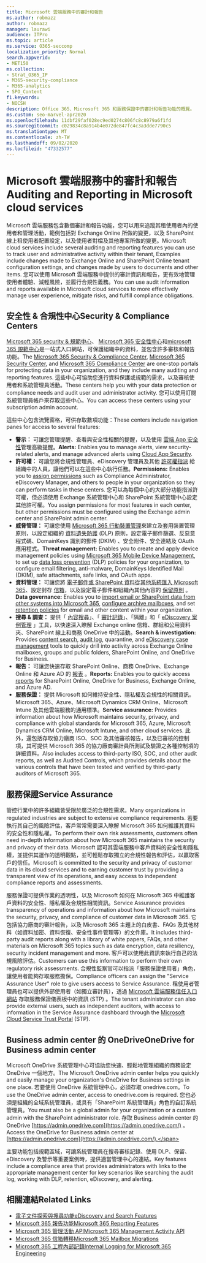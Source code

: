 ```yaml
---
title: Microsoft 雲端服務中的審計和報告
ms.author: robmazz
author: robmazz
manager: laurawi
audience: ITPro
ms.topic: article
ms.service: O365-seccomp
localization_priority: Normal
search.appverid:
- MET150
ms.collection:
- Strat_O365_IP
- M365-security-compliance
- M365-analytics
- SPO_Content
f1.keywords:
- NOCSH
description: Office 365、Microsoft 365 和服務保證中的審計和報告功能的概覽。
ms.custom: seo-marvel-apr2020
ms.openlocfilehash: 11dbf29faf028ec9ed0274c806fc8c8979a6f1fd
ms.sourcegitcommit: c029834c8a914b4e072de847fc4c3a3dde7790c5
ms.translationtype: MT
ms.contentlocale: zh-TW
ms.lasthandoff: 09/02/2020
ms.locfileid: "47332577"
---
```

# <a name="auditing-and-reporting-in-microsoft-cloud-services"></a><span data-ttu-id="5f1e4-103">Microsoft 雲端服務中的審計和報告</span><span class="sxs-lookup"><span data-stu-id="5f1e4-103">Auditing and Reporting in Microsoft cloud services</span></span>

<span data-ttu-id="5f1e4-104">Microsoft 雲端服務包含數個審計和報告功能，您可以用來追蹤其租使用者內的使用者和管理活動，範例包括對 Exchange Online 所做的變更，以及 SharePoint 線上租使用者配置設定，以及使用者對檔及其他專案所做的變更。</span><span class="sxs-lookup"><span data-stu-id="5f1e4-104">Microsoft cloud services include several auditing and reporting features you can use to track user and administrative activity within their tenant, Examples include changes made to Exchange Online and SharePoint Online tenant configuration settings, and changes made by users to documents and other items.</span></span> <span data-ttu-id="5f1e4-105">您可以使用 Microsoft 雲端服務中提供的審計資訊和報告，更有效地管理使用者體驗、減輕風險，並履行合規性義務。</span><span class="sxs-lookup"><span data-stu-id="5f1e4-105">You can use audit information and reports available in Microsoft cloud services to more effectively manage user experience, mitigate risks, and fulfill compliance obligations.</span></span>

## <a name="security--compliance-centers"></a><span data-ttu-id="5f1e4-106">安全性 & 合規性中心</span><span class="sxs-lookup"><span data-stu-id="5f1e4-106">Security & Compliance Centers</span></span>

<span data-ttu-id="5f1e4-107">[Microsoft 365 security & 規範中心](https://protection.office.com)、 [Microsoft 365 安全性中心](https://security.microsoft.com)和[microsoft 365 規範中心](https://compliance.microsoft.com)是一站式入口網站，可保護組織中的資料，並包含許多審核和報告功能。</span><span class="sxs-lookup"><span data-stu-id="5f1e4-107">The [Microsoft 365 Security & Compliance Center](https://protection.office.com), [Microsoft 365 Security Center](https://security.microsoft.com), and [Microsoft 365 Compliance Center](https://compliance.microsoft.com) are one-stop portals for protecting data in your organization, and they include many auditing and reporting features.</span></span> <span data-ttu-id="5f1e4-108">這些中心可協助您進行資料保護或規範的需求，以及審核使用者和系統管理員活動。</span><span class="sxs-lookup"><span data-stu-id="5f1e4-108">These centers help you with your data protection or compliance needs and audit user and administrator activity.</span></span> <span data-ttu-id="5f1e4-109">您可以使用訂閱系統管理員帳戶來存取這些中心。</span><span class="sxs-lookup"><span data-stu-id="5f1e4-109">You can access these centers using your subscription admin account.</span></span>

<span data-ttu-id="5f1e4-110">這些中心包含流覽窗格，可供存取數項功能：</span><span class="sxs-lookup"><span data-stu-id="5f1e4-110">These centers include navigation panes for access to several features:</span></span>

- <span data-ttu-id="5f1e4-111">**警示：** 可讓您管理提醒、查看與安全性相關的提醒，以及使用 [雲端 App 安全性](https://docs.microsoft.com/cloud-app-security/what-is-cloud-app-security)管理高級提醒。</span><span class="sxs-lookup"><span data-stu-id="5f1e4-111">**Alerts:** Enables you to manage alerts, view security-related alerts, and manage advanced alerts using [Cloud App Security](https://docs.microsoft.com/cloud-app-security/what-is-cloud-app-security).</span></span>
- <span data-ttu-id="5f1e4-112">**許可權：** 可讓您將合規性管理員、eDiscovery 管理員及其他 [許可權指派](https://docs.microsoft.com/microsoft-365/security/office-365-security/grant-access-to-the-security-and-compliance-center) 給組織中的人員，讓他們可以在這些中心執行任務。</span><span class="sxs-lookup"><span data-stu-id="5f1e4-112">**Permissions:** Enables you to [assign permissions](https://docs.microsoft.com/microsoft-365/security/office-365-security/grant-access-to-the-security-and-compliance-center) such as Compliance Administrator, eDiscovery Manager, and others to people in your organization so they can perform tasks in these centers.</span></span> <span data-ttu-id="5f1e4-113">您可以為每個中心的大部分功能指派許可權，但必須使用 Exchange 系統管理中心和 SharePoint 系統管理中心設定其他許可權。</span><span class="sxs-lookup"><span data-stu-id="5f1e4-113">You assign permissions for most features in each center, but other permissions must be configured using the Exchange admin center and SharePoint admin center.</span></span>
- <span data-ttu-id="5f1e4-114">**威脅管理：** 可讓您使用 [Microsoft 365 行動裝置管理](https://support.microsoft.com/office/overview-of-mobile-device-management-mdm-for-microsoft-365-faa7d8e5-645d-4d59-839c-c8d4c1869e4a)來建立及套用裝置管理原則，以設定組織的 [資料遺失防護](https://docs.microsoft.com/microsoft-365/compliance/data-loss-prevention-policies) (DLP) 原則，設定電子郵件篩選、反惡意程式碼、DomainKeys 識別的郵件 (DKIM) 、安全附件、安全連結及 OAuth 應用程式。</span><span class="sxs-lookup"><span data-stu-id="5f1e4-114">**Threat management:** Enables you to create and apply device management policies using [Microsoft 365 Mobile Device Management](https://support.microsoft.com/office/overview-of-mobile-device-management-mdm-for-microsoft-365-faa7d8e5-645d-4d59-839c-c8d4c1869e4a), to set up [data loss prevention](https://docs.microsoft.com/microsoft-365/compliance/data-loss-prevention-policies) (DLP) policies for your organization, to configure email filtering, anti-malware, DomainKeys Identified Mail (DKIM), safe attachments, safe links, and OAuth apps.</span></span>
- <span data-ttu-id="5f1e4-115">**資料管理：** 可讓您將 [電子郵件或 SharePoint 資料從其他系統匯入 Microsoft 365](https://support.office.com/article/Import-PST-files-or-SharePoint-data-to-Office-365-ba688e0a-0fcb-4bd7-8e57-2b669564ea84)、設定封存 [信箱](https://support.office.com/article/Enable-archive-mailboxes-in-the-Office-365-Security-Compliance-Center-268a109e-7843-405b-bb3d-b9393b2342ce)，以及設定電子郵件和組織內其他內容的 [保留原則](https://docs.microsoft.com/microsoft-365/compliance/retention-policies) 。</span><span class="sxs-lookup"><span data-stu-id="5f1e4-115">**Data governance:** Enables you to [import email or SharePoint data from other systems into Microsoft 365](https://support.office.com/article/Import-PST-files-or-SharePoint-data-to-Office-365-ba688e0a-0fcb-4bd7-8e57-2b669564ea84), [configure archive mailboxes](https://support.office.com/article/Enable-archive-mailboxes-in-the-Office-365-Security-Compliance-Center-268a109e-7843-405b-bb3d-b9393b2342ce), and set [retention policies](https://docs.microsoft.com/microsoft-365/compliance/retention-policies) for email and other content within your organization.</span></span>
- <span data-ttu-id="5f1e4-116">**搜尋 & 調查：** 提供「 [內容搜尋](https://support.office.com/article/Run-a-Content-Search-in-the-Office-365-Security-Compliance-Center-61852fd9-fe8a-4880-a339-cb19ed3bff4a)」、「 [審計記錄](https://support.office.com/article/Search-the-audit-log-in-the-Office-365-Security-Compliance-Center-0d4d0f35-390b-4518-800e-0c7ec95e946c)」、「隔離」和「 [eDiscovery 案例管理](https://support.office.com/article/Manage-eDiscovery-cases-in-the-Office-365-Security-Compliance-Center-edea80d6-20a7-40fb-b8c4-5e8c8395f6da) 」工具，以快速深入瞭解 Exchange online 信箱、群組和公用資料夾、SharePoint 線上和商務 OneDrive 中的活動。</span><span class="sxs-lookup"><span data-stu-id="5f1e4-116">**Search & investigation:** Provides [content search](https://support.office.com/article/Run-a-Content-Search-in-the-Office-365-Security-Compliance-Center-61852fd9-fe8a-4880-a339-cb19ed3bff4a), [audit log](https://support.office.com/article/Search-the-audit-log-in-the-Office-365-Security-Compliance-Center-0d4d0f35-390b-4518-800e-0c7ec95e946c), quarantine, and [eDiscovery case management](https://support.office.com/article/Manage-eDiscovery-cases-in-the-Office-365-Security-Compliance-Center-edea80d6-20a7-40fb-b8c4-5e8c8395f6da) tools to quickly drill into activity across Exchange Online mailboxes, groups and public folders, SharePoint Online, and OneDrive for Business.</span></span>
- <span data-ttu-id="5f1e4-117">**報告：** 可讓您快速存取 SharePoint Online、商務 OneDrive、Exchange Online 和 Azure AD 的 [報表](https://support.office.com/article/Reports-in-the-Office-365-Security-Compliance-Center-7acd33ce-1ec8-49fb-b625-43bac7b58c5a) 。</span><span class="sxs-lookup"><span data-stu-id="5f1e4-117">**Reports:** Enables you to quickly access [reports](https://support.office.com/article/Reports-in-the-Office-365-Security-Compliance-Center-7acd33ce-1ec8-49fb-b625-43bac7b58c5a) for SharePoint Online, OneDrive for Business, Exchange Online, and Azure AD.</span></span>
- <span data-ttu-id="5f1e4-118">**服務保證：** 提供 Microsoft 如何維持安全性、隱私權及合規性的相關資訊。 Microsoft 365、Azure、Microsoft Dynamics CRM Online、Microsoft Intune 及其他雲端服務的通用標準。</span><span class="sxs-lookup"><span data-stu-id="5f1e4-118">**Service assurance:** Provides information about how Microsoft maintains security, privacy, and compliance with global standards for Microsoft 365, Azure, Microsoft Dynamics CRM Online, Microsoft Intune, and other cloud services.</span></span> <span data-ttu-id="5f1e4-119">此外，還包括存取協力廠商 ISO、SOC 及其他審核報告，以及已審核的控制項，其可提供 Microsoft 365 的協力廠商審計員所測試及驗證之各種控制項的詳細資料。</span><span class="sxs-lookup"><span data-stu-id="5f1e4-119">Also includes access to third-party ISO, SOC, and other audit reports, as well as Audited Controls, which provides details about the various controls that have been tested and verified by third-party auditors of Microsoft 365.</span></span>

## <a name="service-assurance"></a><span data-ttu-id="5f1e4-120">服務保證</span><span class="sxs-lookup"><span data-stu-id="5f1e4-120">Service Assurance</span></span>

<span data-ttu-id="5f1e4-121">管控行業中的許多組織皆受限於廣泛的合規性需求。</span><span class="sxs-lookup"><span data-stu-id="5f1e4-121">Many organizations in regulated industries are subject to extensive compliance requirements.</span></span> <span data-ttu-id="5f1e4-122">若要執行其自己的風險評估，客戶常常需要深入瞭解 Microsoft 365 如何維護其資料的安全性和隱私權。</span><span class="sxs-lookup"><span data-stu-id="5f1e4-122">To perform their own risk assessments, customers often need in-depth information about how Microsoft 365 maintains the security and privacy of their data.</span></span> <span data-ttu-id="5f1e4-123">Microsoft 認可其雲端服務中客戶資料的安全性和隱私權，並提供其運作的透明觀點，並可輕鬆存取獨立的合規性報告和評估，以贏取客戶的信任。</span><span class="sxs-lookup"><span data-stu-id="5f1e4-123">Microsoft is committed to the security and privacy of customer data in its cloud services and to earning customer trust by providing a transparent view of its operations, and easy access to independent compliance reports and assessments.</span></span>

<span data-ttu-id="5f1e4-124">服務保證可提供作業的透明性，以及 Microsoft 如何在 Microsoft 365 中維護客戶資料的安全性、隱私權及合規性相關資訊。</span><span class="sxs-lookup"><span data-stu-id="5f1e4-124">Service Assurance provides transparency of operations and information about how Microsoft maintains the security, privacy, and compliance of customer data in Microsoft 365.</span></span> <span data-ttu-id="5f1e4-125">它包括協力廠商的審計報告，以及 Microsoft 365 主題上的白皮書、FAQs 及其他材料（如資料加密、資料恢復、安全性事件管理等）的文件庫。</span><span class="sxs-lookup"><span data-stu-id="5f1e4-125">It includes third-party audit reports along with a library of white papers, FAQs, and other materials on Microsoft 365 topics such as data encryption, data resiliency, security incident management and more.</span></span> <span data-ttu-id="5f1e4-126">客戶可以使用此資訊來執行自己的法規風險評估。</span><span class="sxs-lookup"><span data-stu-id="5f1e4-126">Customers can use this information to perform their own regulatory risk assessments.</span></span> <span data-ttu-id="5f1e4-127">合規性監察官可以指派「服務保證使用者」角色，讓使用者能夠存取服務擔保。</span><span class="sxs-lookup"><span data-stu-id="5f1e4-127">Compliance officers can assign the "Service Assurance User" role to give users access to Service Assurance.</span></span> <span data-ttu-id="5f1e4-128">租使用者管理員也可以提供外部使用者（如獨立審計員），透過 [Microsoft 雲端服務信任入口網站](https://aka.ms/STP) 存取服務保證儀表板中的資訊 (STP) 。</span><span class="sxs-lookup"><span data-stu-id="5f1e4-128">The tenant administrator can also provide external users, such as independent auditors, with access to information in the Service Assurance dashboard through the [Microsoft Cloud Service Trust Portal](https://aka.ms/STP) (STP).</span></span>

## <a name="onedrive-for-business-admin-center"></a><span data-ttu-id="5f1e4-129">Business admin center 的 OneDrive</span><span class="sxs-lookup"><span data-stu-id="5f1e4-129">OneDrive for Business admin center</span></span>

<span data-ttu-id="5f1e4-130">Microsoft OneDrive 系統管理中心可協助您快速、輕鬆地管理組織的商務設定 OneDrive 一個地方。</span><span class="sxs-lookup"><span data-stu-id="5f1e4-130">The Microsoft OneDrive admin center helps you quickly and easily manage your organization's OneDrive for Business settings in one place.</span></span> <span data-ttu-id="5f1e4-131">若要使用 OneDrive 系統管理中心，必須存取 onedrive.com。</span><span class="sxs-lookup"><span data-stu-id="5f1e4-131">To use the OneDrive admin center, access to onedrive.com is required.</span></span> <span data-ttu-id="5f1e4-132">您也必須是組織的全域系統管理員，或具有「SharePoint 系統管理員」角色的自訂系統管理員。</span><span class="sxs-lookup"><span data-stu-id="5f1e4-132">You must also be a global admin for your organization or a custom admin with the SharePoint administrator role.</span></span> <span data-ttu-id="5f1e4-133">存取 Business admin center 的 OneDrive [https://admin.onedrive.com](https://admin.onedrive.com/) 。</span><span class="sxs-lookup"><span data-stu-id="5f1e4-133">Access the OneDrive for Business admin center at [https://admin.onedrive.com](https://admin.onedrive.com/).</span></span>

<span data-ttu-id="5f1e4-134">主要功能包括規範區域，可讓系統管理員在搜尋審核記錄、使用 DLP、保留、eDiscovery 及警示等重要案例時，提供適當管理中心的連結。</span><span class="sxs-lookup"><span data-stu-id="5f1e4-134">Key features include a compliance area that provides administrators with links to the appropriate management center for key scenarios like searching the audit log, working with DLP, retention, eDiscovery, and alerting.</span></span>

## <a name="related-links"></a><span data-ttu-id="5f1e4-135">相關連結</span><span class="sxs-lookup"><span data-stu-id="5f1e4-135">Related Links</span></span>

- [<span data-ttu-id="5f1e4-136">電子文件探索與搜尋功能</span><span class="sxs-lookup"><span data-stu-id="5f1e4-136">eDiscovery and Search Features</span></span>](microsoft-365-ediscovery-and-search-features.md)
- [<span data-ttu-id="5f1e4-137">Microsoft 365 報告功能</span><span class="sxs-lookup"><span data-stu-id="5f1e4-137">Microsoft 365 Reporting Features</span></span>](microsoft-365-reporting-features.md)
- [<span data-ttu-id="5f1e4-138">Microsoft 365 管理活動 API</span><span class="sxs-lookup"><span data-stu-id="5f1e4-138">Microsoft 365 Management Activity API</span></span>](microsoft-365-management-activity-api.md)
- [<span data-ttu-id="5f1e4-139">Microsoft 365 信箱轉移</span><span class="sxs-lookup"><span data-stu-id="5f1e4-139">Microsoft 365 Mailbox Migrations</span></span>](microsoft-365-mailbox-migrations.md)
- [<span data-ttu-id="5f1e4-140">Microsoft 365 工程內部記錄</span><span class="sxs-lookup"><span data-stu-id="5f1e4-140">Internal Logging for Microsoft 365 Engineering</span></span>](microsoft-365-internal-logging.md)
